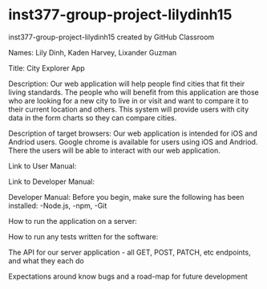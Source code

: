# inst377-group-project-lilydinh15
inst377-group-project-lilydinh15 created by GitHub Classroom

Names: Lily Dinh, Kaden Harvey, Lixander Guzman

Title: City Explorer App

Description: Our web application will help people find cities that fit their living standards. The people who will benefit from this application are those who are looking for a new city to live in or visit and want to compare it to their current location and others. This system will provide users with city data in the form charts so they can compare cities.

Description of target browsers: Our web application is intended for iOS and Andriod users. Google chrome is available for users using iOS and Andriod. There the users will be able to interact with our web application.

Link to User Manual:

Link to Developer Manual:

Developer Manual: Before you begin, make sure the following has been installed: -Node.js, -npm, -Git

How to run the application on a server:

How to run any tests written for the software:

The API for our server application - all GET, POST, PATCH, etc endpoints, and what they each do

Expectations around know bugs and a road-map for future development
